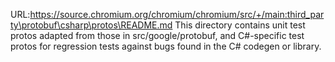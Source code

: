 URL:https://source.chromium.org/chromium/chromium/src/+/main:third_party\protobuf\csharp\protos\README.md
This directory contains unit test protos adapted from those in
src/google/protobuf, and C#-specific test protos for regression
tests against bugs found in the C# codegen or library.

